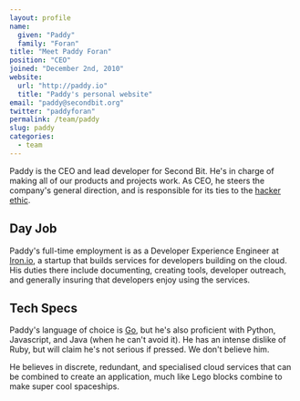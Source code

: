 ```yaml
---
layout: profile
name:
  given: "Paddy"
  family: "Foran"
title: "Meet Paddy Foran"
position: "CEO"
joined: "December 2nd, 2010"
website:
  url: "http://paddy.io"
  title: "Paddy's personal website"
email: "paddy@secondbit.org"
twitter: "paddyforan"
permalink: /team/paddy
slug: paddy
categories:
  - team
---
```

Paddy is the CEO and lead developer for Second Bit. He's in charge of making all of our products and projects work. As CEO, he steers the company's general direction, and is responsible for its ties to the [hacker ethic](http://en.wikipedia.org/wiki/Hacker_ethic).

<!-- break -->

## Day Job

Paddy's full-time employment is as a Developer Experience Engineer at [Iron.io](http://www.iron.io), a startup that builds services for developers building on the cloud. His duties there include documenting, creating tools, developer outreach, and generally insuring that developers enjoy using the services.

## Tech Specs

Paddy's language of choice is [Go](http://www.golang.org), but he's also proficient with Python, Javascript, and Java (when he can't avoid it). He has an intense dislike of Ruby, but will claim he's not serious if pressed. We don't believe him.

He believes in discrete, redundant, and specialised cloud services that can be combined to create an application, much like Lego blocks combine to make super cool spaceships.

